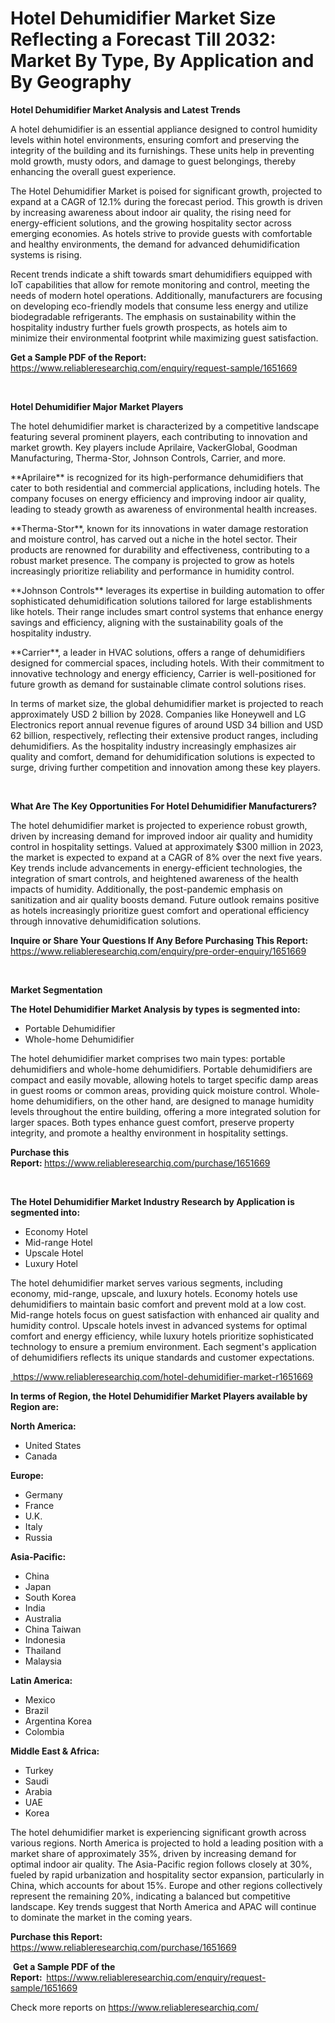 <p><h1>Hotel Dehumidifier Market Size Reflecting a Forecast Till 2032: Market By Type, By Application and By Geography</h1></p><p><strong>Hotel Dehumidifier Market Analysis and Latest Trends</strong></p>
<p><p>A hotel dehumidifier is an essential appliance designed to control humidity levels within hotel environments, ensuring comfort and preserving the integrity of the building and its furnishings. These units help in preventing mold growth, musty odors, and damage to guest belongings, thereby enhancing the overall guest experience.</p><p>The Hotel Dehumidifier Market is poised for significant growth, projected to expand at a CAGR of 12.1% during the forecast period. This growth is driven by increasing awareness about indoor air quality, the rising need for energy-efficient solutions, and the growing hospitality sector across emerging economies. As hotels strive to provide guests with comfortable and healthy environments, the demand for advanced dehumidification systems is rising.</p><p>Recent trends indicate a shift towards smart dehumidifiers equipped with IoT capabilities that allow for remote monitoring and control, meeting the needs of modern hotel operations. Additionally, manufacturers are focusing on developing eco-friendly models that consume less energy and utilize biodegradable refrigerants. The emphasis on sustainability within the hospitality industry further fuels growth prospects, as hotels aim to minimize their environmental footprint while maximizing guest satisfaction.</p></p>
<p><strong>Get a Sample PDF of the Report:&nbsp;</strong> <a href="https://www.reliableresearchiq.com/enquiry/request-sample/1651669?utm_campaign=1129&utm_medium=2&utm_source=Github&utm_content=ia&utm_term=06022025&utm_id=hotel-dehumidifier">https://www.reliableresearchiq.com/enquiry/request-sample/1651669</a></p>
<p>&nbsp;</p>
<p><strong>Hotel Dehumidifier Major Market Players</strong></p>
<p><p>The hotel dehumidifier market is characterized by a competitive landscape featuring several prominent players, each contributing to innovation and market growth. Key players include Aprilaire, VackerGlobal, Goodman Manufacturing, Therma-Stor, Johnson Controls, Carrier, and more.</p><p>**Aprilaire** is recognized for its high-performance dehumidifiers that cater to both residential and commercial applications, including hotels. The company focuses on energy efficiency and improving indoor air quality, leading to steady growth as awareness of environmental health increases.</p><p>**Therma-Stor**, known for its innovations in water damage restoration and moisture control, has carved out a niche in the hotel sector. Their products are renowned for durability and effectiveness, contributing to a robust market presence. The company is projected to grow as hotels increasingly prioritize reliability and performance in humidity control.</p><p>**Johnson Controls** leverages its expertise in building automation to offer sophisticated dehumidification solutions tailored for large establishments like hotels. Their range includes smart control systems that enhance energy savings and efficiency, aligning with the sustainability goals of the hospitality industry.</p><p>**Carrier**, a leader in HVAC solutions, offers a range of dehumidifiers designed for commercial spaces, including hotels. With their commitment to innovative technology and energy efficiency, Carrier is well-positioned for future growth as demand for sustainable climate control solutions rises.</p><p>In terms of market size, the global dehumidifier market is projected to reach approximately USD 2 billion by 2028. Companies like Honeywell and LG Electronics report annual revenue figures of around USD 34 billion and USD 62 billion, respectively, reflecting their extensive product ranges, including dehumidifiers. As the hospitality industry increasingly emphasizes air quality and comfort, demand for dehumidification solutions is expected to surge, driving further competition and innovation among these key players.</p></p>
<p>&nbsp;</p>
<p><strong>What Are The Key Opportunities For Hotel Dehumidifier Manufacturers?</strong></p>
<p><p>The hotel dehumidifier market is projected to experience robust growth, driven by increasing demand for improved indoor air quality and humidity control in hospitality settings. Valued at approximately $300 million in 2023, the market is expected to expand at a CAGR of 8% over the next five years. Key trends include advancements in energy-efficient technologies, the integration of smart controls, and heightened awareness of the health impacts of humidity. Additionally, the post-pandemic emphasis on sanitization and air quality boosts demand. Future outlook remains positive as hotels increasingly prioritize guest comfort and operational efficiency through innovative dehumidification solutions.</p></p>
<p><strong>Inquire or Share Your Questions If Any Before Purchasing This Report:</strong> <a href="https://www.reliableresearchiq.com/enquiry/pre-order-enquiry/1651669?utm_campaign=1129&utm_medium=2&utm_source=Github&utm_content=ia&utm_term=06022025&utm_id=hotel-dehumidifier">https://www.reliableresearchiq.com/enquiry/pre-order-enquiry/1651669</a></p>
<p>&nbsp;</p>
<p><strong>Market Segmentation</strong></p>
<p><strong>The Hotel Dehumidifier Market Analysis by types is segmented into:</strong></p>
<p><ul><li>Portable Dehumidifier</li><li>Whole-home Dehumidifier</li></ul></p>
<p><p>The hotel dehumidifier market comprises two main types: portable dehumidifiers and whole-home dehumidifiers. Portable dehumidifiers are compact and easily movable, allowing hotels to target specific damp areas in guest rooms or common areas, providing quick moisture control. Whole-home dehumidifiers, on the other hand, are designed to manage humidity levels throughout the entire building, offering a more integrated solution for larger spaces. Both types enhance guest comfort, preserve property integrity, and promote a healthy environment in hospitality settings.</p></p>
<p><strong>Purchase this Report:&nbsp;</strong><a href="https://www.reliableresearchiq.com/purchase/1651669?utm_campaign=1129&utm_medium=2&utm_source=Github&utm_content=ia&utm_term=06022025&utm_id=hotel-dehumidifier">https://www.reliableresearchiq.com/purchase/1651669</a></p>
<p>&nbsp;</p>
<p><strong>The Hotel Dehumidifier Market Industry Research by Application is segmented into:</strong></p>
<p><ul><li>Economy Hotel</li><li>Mid-range Hotel</li><li>Upscale Hotel</li><li>Luxury Hotel</li></ul></p>
<p><p>The hotel dehumidifier market serves various segments, including economy, mid-range, upscale, and luxury hotels. Economy hotels use dehumidifiers to maintain basic comfort and prevent mold at a low cost. Mid-range hotels focus on guest satisfaction with enhanced air quality and humidity control. Upscale hotels invest in advanced systems for optimal comfort and energy efficiency, while luxury hotels prioritize sophisticated technology to ensure a premium environment. Each segment's application of dehumidifiers reflects its unique standards and customer expectations.</p></p>
<p><a href="https://www.reliableresearchiq.com/hotel-dehumidifier-market-r1651669?utm_campaign=1129&utm_medium=2&utm_source=Github&utm_content=ia&utm_term=06022025&utm_id=hotel-dehumidifier">&nbsp;https://www.reliableresearchiq.com/hotel-dehumidifier-market-r1651669</a></p>
<p><strong>In terms of Region, the Hotel Dehumidifier Market Players available by Region are:</strong></p>
<p>
    <p> <strong> North America: </strong>
        <ul>
            <li>United States</li>
            <li>Canada</li>
        </ul>
        </p> 
    <p> <strong> Europe: </strong>
        <ul>
            <li>Germany</li>
            <li>France</li>
            <li>U.K.</li>
            <li>Italy</li>
            <li>Russia</li>
        </ul>
        </p> 
    <p> <strong> Asia-Pacific: </strong>
        <ul>
            <li>China</li>
            <li>Japan</li>
            <li>South Korea</li>
            <li>India</li>
            <li>Australia</li>
            <li>China Taiwan</li>
            <li>Indonesia</li>
            <li>Thailand</li>
            <li>Malaysia</li>
        </ul>
        </p> 
    <p> <strong> Latin America: </strong>
        <ul>
            <li>Mexico</li>
            <li>Brazil</li>
            <li>Argentina Korea</li>
            <li>Colombia</li>
        </ul>
        </p> 
    <p> <strong> Middle East & Africa: </strong>
        <ul>
            <li>Turkey</li>
            <li>Saudi</li>
            <li>Arabia</li>
            <li>UAE</li>
            <li>Korea</li>
        </ul>
    </p>
    </p>
<p><p>The hotel dehumidifier market is experiencing significant growth across various regions. North America is projected to hold a leading position with a market share of approximately 35%, driven by increasing demand for optimal indoor air quality. The Asia-Pacific region follows closely at 30%, fueled by rapid urbanization and hospitality sector expansion, particularly in China, which accounts for about 15%. Europe and other regions collectively represent the remaining 20%, indicating a balanced but competitive landscape. Key trends suggest that North America and APAC will continue to dominate the market in the coming years.</p></p>
<p><strong>Purchase this Report: </strong><a href="https://www.reliableresearchiq.com/purchase/1651669?utm_campaign=1129&utm_medium=2&utm_source=Github&utm_content=ia&utm_term=06022025&utm_id=hotel-dehumidifier">https://www.reliableresearchiq.com/purchase/1651669</a></p>
<p>&nbsp;<strong>Get a Sample PDF of the Report:&nbsp;&nbsp;</strong><a href="https://www.reliableresearchiq.com/enquiry/request-sample/1651669?utm_campaign=1129&utm_medium=2&utm_source=Github&utm_content=ia&utm_term=06022025&utm_id=hotel-dehumidifier">https://www.reliableresearchiq.com/enquiry/request-sample/1651669</a></p>
<p><strong></strong></p>
<p>Check more reports on <a href="https://www.reliableresearchiq.com/?utm_campaign=1129&utm_medium=2&utm_source=Github&utm_content=ia&utm_term=06022025&utm_id=hotel-dehumidifier">https://www.reliableresearchiq.com/</a></p>